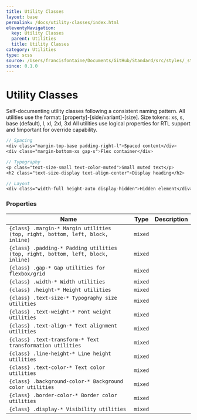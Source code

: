 ```yaml
---
title: Utility Classes
layout: base
permalink: /docs/utility-classes/index.html
eleventyNavigation:
  key: Utility Classes
  parent: Utilities
  title: Utility Classes
category: Utilities
type: scss
source: /Users/francisfontaine/Documents/GitHub/Standard/src/styles/_standard-98-utilities.scss
since: 0.1.0
---
```


# Utility Classes

Self-documenting utility classes following a consistent naming pattern. All utilities use the format: [property]-[side/variant]-[size]. Size tokens: xs, s, base (default), l, xl, 2xl, 3xl All utilities use logical properties for RTL support and !important for override capability.

```scss
// Spacing
<div class="margin-top-base padding-right-l">Spaced content</div>
<div class="margin-bottom-xs gap-s">Flex container</div>

// Typography
<p class="text-size-small text-color-muted">Small muted text</p>
<h2 class="text-size-display text-align-center">Display heading</h2>

// Layout
<div class="width-full height-auto display-hidden">Hidden element</div>
```

### Properties

| Name | Type | Description |
|------|------|-------------|
| `{class} .margin-* Margin utilities (top, right, bottom, left, block, inline)` | `mixed` |  |
| `{class} .padding-* Padding utilities (top, right, bottom, left, block, inline)` | `mixed` |  |
| `{class} .gap-* Gap utilities for flexbox/grid` | `mixed` |  |
| `{class} .width-* Width utilities` | `mixed` |  |
| `{class} .height-* Height utilities` | `mixed` |  |
| `{class} .text-size-* Typography size utilities` | `mixed` |  |
| `{class} .text-weight-* Font weight utilities` | `mixed` |  |
| `{class} .text-align-* Text alignment utilities` | `mixed` |  |
| `{class} .text-transform-* Text transformation utilities` | `mixed` |  |
| `{class} .line-height-* Line height utilities` | `mixed` |  |
| `{class} .text-color-* Text color utilities` | `mixed` |  |
| `{class} .background-color-* Background color utilities` | `mixed` |  |
| `{class} .border-color-* Border color utilities` | `mixed` |  |
| `{class} .display-* Visibility utilities` | `mixed` |  |

